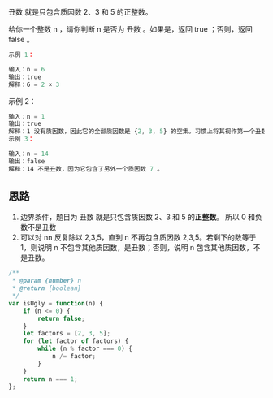 丑数 就是只包含质因数 2、3 和 5 的正整数。

给你一个整数 n ，请你判断 n 是否为 丑数 。如果是，返回 true ；否则，返回 false 。

```js
示例 1：

输入：n = 6
输出：true
解释：6 = 2 × 3
```

示例 2：

```js
输入：n = 1
输出：true
解释：1 没有质因数，因此它的全部质因数是 {2, 3, 5} 的空集。习惯上将其视作第一个丑数。
示例 3：

输入：n = 14
输出：false
解释：14 不是丑数，因为它包含了另外一个质因数 7 。
```

## 思路

1. 边界条件，题目为 丑数 就是只包含质因数 2、3 和 5 的**正整数**。 所以 0 和负数不是丑数
2. 可以对 nn 反复除以 2,3,5，直到 n 不再包含质因数 2,3,5。若剩下的数等于 1，则说明 n 不包含其他质因数，是丑数；否则，说明 n 包含其他质因数，不是丑数。

```js
/**
 * @param {number} n
 * @return {boolean}
 */
var isUgly = function(n) {
    if (n <= 0) {
        return false;
    }
    let factors = [2, 3, 5];
    for (let factor of factors) {
        while (n % factor === 0) {
            n /= factor;
        }
    }
    return n === 1;
};
```
